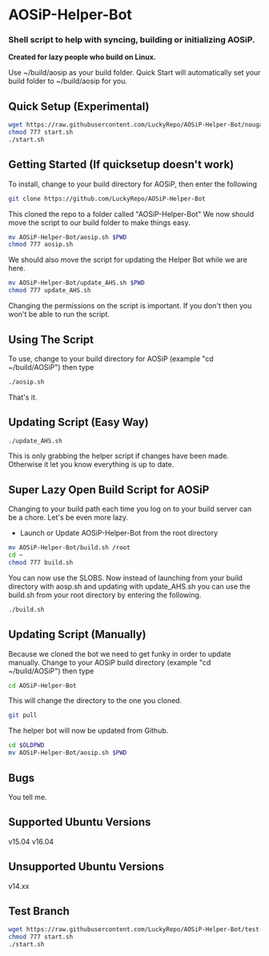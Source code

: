 # AOSiP-Helper-Bot
### Shell script to help with syncing, building or initializing AOSiP. 
**Created for lazy people who build on Linux.**

Use ~/build/aosip as your build folder. Quick Start will automatically set your build folder to ~/build/aosip for you.

Quick Setup (Experimental)
---------------
```bash
wget https://raw.githubusercontent.com/LuckyRepo/AOSiP-Helper-Bot/nougat-mr2/start.sh
chmod 777 start.sh
./start.sh
```

Getting Started (If quicksetup doesn't work)
---------------
To install, change to your build directory for AOSiP, then enter the following
```bash
git clone https://github.com/LuckyRepo/AOSiP-Helper-Bot
```
This cloned the repo to a folder called "AOSiP-Helper-Bot"
We now should move the script to our build folder to make things easy.
```bash
mv AOSiP-Helper-Bot/aosip.sh $PWD
chmod 777 aosip.sh
```
We should also move the script for updating the Helper Bot while we are here.
```bash
mv AOSiP-Helper-Bot/update_AHS.sh $PWD
chmod 777 update_AHS.sh
```

Changing the permissions on the script is important. If you don't then you won't be able to run the script.

Using The Script
---------------
To use, change to your build directory for AOSiP (example "cd ~/build/AOSiP") then type
```bash
./aosip.sh
```

That's it.

Updating Script (Easy Way)
---------------
```bash
./update_AHS.sh
```
This is only grabbing the helper script if changes have been made. Otherwise it let you know everything is up to date.

Super Lazy Open Build Script for AOSiP
---------------
Changing to your build path each time you log on to your build server can be a chore. Let's be even more lazy.
- Launch or Update AOSiP-Helper-Bot from the root directory

```bash
mv AOSiP-Helper-Bot/build.sh /root
cd ~
chmod 777 build.sh
```

You can now use the SLOBS. Now instead of launching from your build directory with aosp.sh and updating with update_AHS.sh you can use the build.sh from your root directory by entering the following.

```bash
./build.sh
```


Updating Script (Manually)
---------------

Because we cloned the bot we need to get funky in order to update manually.
Change to your AOSiP build directory (example "cd ~/build/AOSiP") then type
```bash
cd AOSiP-Helper-Bot
```
This will change the directory to the one you cloned.
```bash
git pull
```
The helper bot will now be updated from Github.
```bash
cd $OLDPWD
mv AOSiP-Helper-Bot/aosip.sh $PWD
```

Bugs
---------------
You tell me.

Supported Ubuntu Versions
---------------
v15.04
v16.04

Unsupported Ubuntu Versions
---------------
v14.xx

Test Branch
---------------
```bash
wget https://raw.githubusercontent.com/LuckyRepo/AOSiP-Helper-Bot/test-branch/start.sh
chmod 777 start.sh
./start.sh
```
